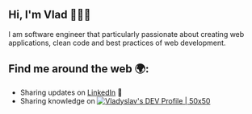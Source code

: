 ## Hi, I'm Vlad 👨🏻‍💻

I am software engineer that particularly passionate about creating web applications, clean code and best practices of web development.

## Find me around the web 🌍:
 - Sharing updates on [LinkedIn](https://www.linkedin.com/in/vladyslav-burdeniuk/) 💼
 - Sharing knowledge on [![Vladyslav's DEV Profile | 50x50](https://d2fltix0v2e0sb.cloudfront.net/dev-badge.svg)](https://dev.to/vbrdnk)
